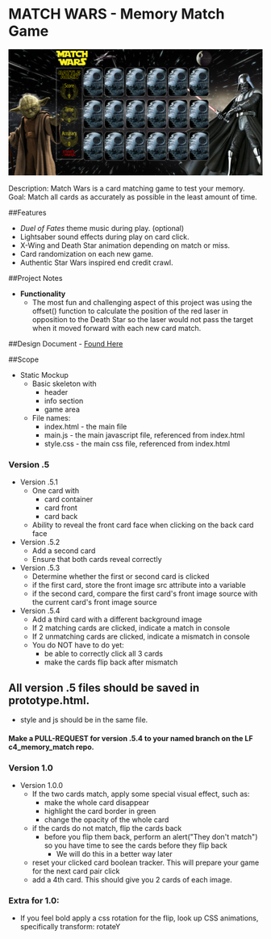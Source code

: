 # MATCH WARS - Memory Match Game

![Match Wars Image](/img/memorymatch.png)

Description: Match Wars is a card matching game to test your memory. 
Goal: Match all cards as accurately as possible in the least amount of time.

##Features
* *Duel of Fates* theme music during play. (optional)
* Lightsaber sound effects during play on card click. 
* X-Wing and Death Star animation depending on match or miss.
* Card randomization on each new game.
* Authentic Star Wars inspired end credit crawl.

##Project Notes
* **Functionality**
  * The most fun and challenging aspect of this project was using the offset() function 
    to calculate the position of the red laser in opposition to the Death Star so the
    laser would not pass the target when it moved forward with each new card match.



##Design Document - <a href="https://drive.google.com/open?id=0B7eOl4joefDuczZ3Ul9sbFFPZTA" target="_blank">Found Here</a>

##Scope 

- Static Mockup
  - Basic skeleton with
    - header
    - info section
    - game area
  - File names:
    - index.html - the main file
    - main.js - the main javascript file, referenced from index.html
    - style.css - the main css file, referenced from index.html
### Version .5
- Version .5.1
  - One card with
    - card container
    - card front
    - card back
  - Ability to reveal the front card face when clicking on the back card face
- Version .5.2
  - Add a second card
  - Ensure that both cards reveal correctly
- Version .5.3
  - Determine whether the first or second card is clicked
  - if the first card, store the front image src attribute into a variable
  - if the second card, compare the first card's front image source with the current card's front image source
- Version .5.4
  - Add a third card with a different background image
  - If 2 matching cards are clicked, indicate a match in console
  - If 2 unmatching cards are clicked, indicate a mismatch in console
  - You do NOT have to do yet:
    - be able to correctly click all 3 cards
    - make the cards flip back after mismatch

## All version .5 files should be saved in prototype.html.  
- style and js should be in the same file.


#### Make a PULL-REQUEST for version .5.4 to your named branch on the LF c4_memory_match repo.

### Version 1.0
- Version 1.0.0
  - If the two cards match, apply some special visual effect, such as:
    - make the whole card disappear
    - highlight the card border in green
    - change the opacity of the whole card
  - if the cards do not match, flip the cards back
    - before you flip them back, perform an alert("They don't match") so you have time to see the cards before they flip back
      - We will do this in a better way later
  - reset your clicked card boolean tracker.  This will prepare your game for the next card pair click
  - add a 4th card.  This should give you 2 cards of each image.

### Extra for 1.0:
- If you feel bold apply a css rotation for the flip, look up CSS animations, specifically transform: rotateY
